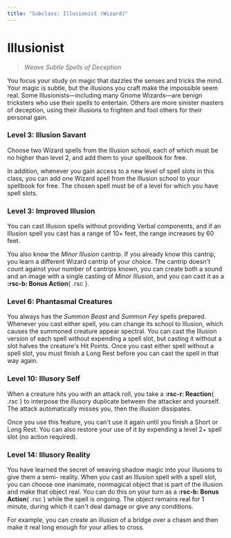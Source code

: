 ```yaml
---
title: "Subclass: Illusionist (Wizard)"
---
```


<p style="display:none">
Weave Subtle Spells of Deception
</p>

# Illusionist

> *Weave Subtle Spells of Deception*

You focus your study on magic that dazzles the senses and tricks the mind. Your magic is subtle, but the illusions you craft make the impossible seem real. Some Illusionists—including many Gnome Wizards—are benign tricksters who use their spells to entertain. Others are more sinister masters of deception, using their illusions to frighten and fool others for their personal gain.

### Level 3: Illusion Savant

Choose two Wizard spells from the Illusion school, each of which must be no higher than level 2, and add them to your spellbook for free.

In addition, whenever you gain access to a new level of spell slots in this class, you can add one Wizard spell from the Illusion school to your spellbook for free. The chosen spell must be of a level for which you have spell slots.

### Level 3: Improved Illusion

You can cast Illusion spells without providing Verbal components, and if an Illusion spell you cast has a range of 10+ feet, the range increases by 60 feet.

You also know the *Minor Illusion* cantrip. If you already know this cantrip, you learn a different Wizard cantrip of your choice. The cantrip doesn't count against your number of cantrips known, you can create both a sound and an image with a single casting of *Minor Illusion*, and you can cast it as a  **:rsc-b: Bonus Action**{ .rsc }.

### Level 6: Phantasmal Creatures

You always has the *Summon Beast* and *Summon Fey* spells prepared. Whenever you cast either spell, you can change its school to Illusion, which causes the summoned creature appear spectral. You can cast the Illusion version of each spell without expending a spell slot, but casting it without a slot halves the creature's Hit Points. Once you cast either spell without a spell slot, you must finish a Long Rest before you can cast the spell in that way again.

### Level 10: Illusory Self

When a creature hits you with an attack roll, you take a **:rsc-r: Reaction**{ .rsc } to interpose the illusory duplicate between the attacker and yourself. The attack automatically misses you, then the illusion dissipates.

Once you use this feature, you can't use it again until you finish a Short or Long Rest. You can also restore your use of it by expending a level 2+ spell slot (no action required).

### Level 14: Illusory Reality

You have learned the secret of weaving shadow magic into your illusions to give them a semi- reality. When you cast an Illusion spell with a spell slot, you can choose one inanimate, nonmagical object that is part of the illusion and make that object real. You can do this on your turn as a **:rsc-b: Bonus Action**{ .rsc } while the spell is ongoing. The object remains real for 1 minute, during which it can't deal damage or give any conditions. 

For example, you can create an illusion of a bridge over a chasm and then make it real long enough for your allies to cross.